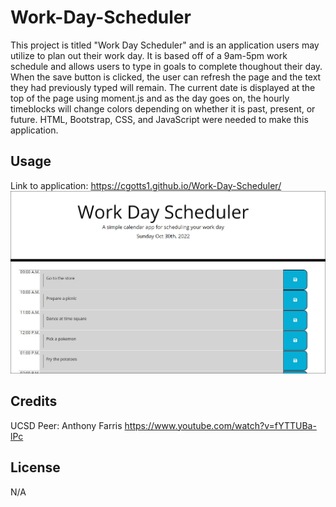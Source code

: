 # Work-Day-Scheduler

This project is titled "Work Day Scheduler" and is an application users may utilize to plan out their work day. It is based off of a 9am-5pm work schedule and allows users to type in goals to complete thoughout their day. When the save button is clicked, the user can refresh the page and the text they had previously typed will remain. The current date is displayed at the top of the page using moment.js and as the day goes on, the hourly timeblocks will change colors depending on whether it is past, present, or future. HTML, Bootstrap, CSS, and JavaScript were needed to make this application. 

## Usage

Link to application: https://cgotts1.github.io/Work-Day-Scheduler/
![Work Day Scheduler](/images/wds1.jpg)

## Credits

UCSD Peer: Anthony Farris
https://www.youtube.com/watch?v=fYTTUBa-lPc

## License

N/A
